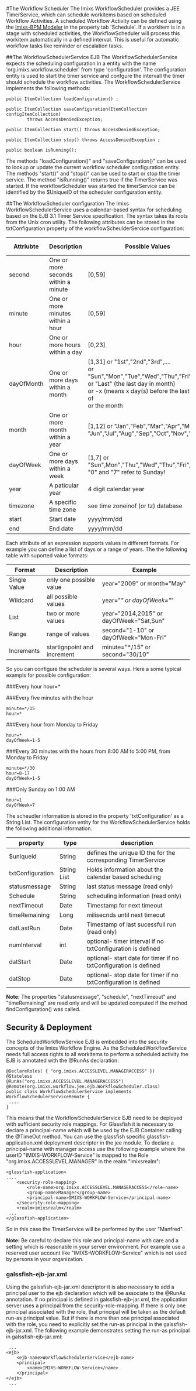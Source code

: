 #The Workflow Scheduler
The Imixs WorkflowScheduler provides a JEE TimerService, which can schedule  workitems based on scheduled Workflow Activities.  A scheduled Workflow Activity can be defined using the [Imixs-BPM Modeler](../modelling/index.html) in the property tab 'Schedule'. If a workitem is in a stage with scheduled activities, the WorkflowScheduler will process  this workitem automatically in a defined interval. This is useful for automatic  workflow tasks like reminder or escalation tasks.
 
##The WorkflowSchedulerService EJB
The  WorkflowSchedulerService expects the scheduling configuration in a entity with the name 'org.imixs.workflow.scheduler' from  type 'configuration'. The configuration entity is used to start the timer service and confgure the intervall the timer should schedule the workflow activities. The WorkflowSchedulerService implements the following methods:
 
	public ItemCollection loadConfiguration() ;
	
	public ItemCollection saveConfiguration(ItemCollection configItemCollection)
			throws AccessDeniedException;

	public ItemCollection start() throws AccessDeniedException;
	
	public ItemCollection stop() throws AccessDeniedException ;
	
	public boolean isRunning();

The methods "loadConfiguration()" and "saveConfiguration()" can be used to lookup
or update the current workflow scheduler configuration entity.  The methods "start()" and "stop()" can be used to start or stop the timer service. The method "isRunning()" returns true if the TimerService was started. If the workflowScheduler was started the timerService can be identified by the $UniqueID of the scheduler configuration entity.
 
##The WorkflowScheduler configuration
The Imixs WorkflowSchedulerService uses a calendar-based syntax for scheduling based on  the EJB 3.1 Timer Service specification. The syntax takes its roots from the Unix cron utility.
The following attributes can be stored in the txtConfiguration property of the workflowScheulderSercice  configuration:
  
|Attriubte   |Description          | Possible Values                             |Default Value |       
|------------|---------------------|---------------------------------------------|--------------| 
|second      | One or more seconds  within a minute  | [0,59]                    |0             |
|minute      | One or more minutes  within a hour | [0,59]                       |0             |
|hour        | One or more hours  within a day  | [0,23]                         |0             |
|dayOfMonth  | One or more days <br />within a month  | [1,31] or "1st","2nd","3rd",.... <br />or "Sun","Mon","Tue","Wed","Thu","Fri","Sat" <br />or "Last" (the last day in month) <br />or -x (means x day(s) before the last day of <br /> or the month                                        |*  |
|month       | One or more month  within a year  | [1,12] or "Jan","Feb","Mar","Apr","May",<br /> "Jun","Jul","Aug","Sep","Oct","Nov","Dec"  | * |
|dayOfWeek   | One or more days within a week    | [1,7] or "Sun",Mon","Thu","Wed","Thu","Fri","Sat"  "0" and "7" refer to Sunday!           |*  |
|year        | A paticular year    | 4 digit calendar year                                                                                   |*   |
|timezone    | A specific time zone| see time zoneinof (or tz) database          |*             |
|start       | Start date          | yyyy/mm/dd                                  |              |
|end         | End date            | yyyy/mm/dd                                  |              |

Each attribute of an expression supports values in different formats. For example you can define a list of days or a range of years. The the following table with suported value formats: 

|Format      |Description             | Example                             |       
|------------|------------------------|-------------------------------------| 
|Single Value|only one possible value | year="2009"  or month="May"         |
|Wildcard    |all possible values     | year="*"  or dayOfWeek="*"           |
|List        |two or more values      | year="2014,2015"  or dayOfWeek="Sat,Sun"  |
|Range       |range of values         | second="1-10" or dayOfWeek="Mon-Fri"  |
|Increments  |startignpoint and increment| minute="*/15" or second="30/10"  |

So you can configure the scheduler is several ways. Here a some typical exampls for possible configuration:
 
###Every hour
    hour=*
 
###Every five minutes with the hour

    minute=*/15
    hour=*

###Every hour from Monday to Friday

    hour=*
    dayOfWeek=1-5

###Every 30 minutes with the hours from 8:00 AM to 5:00 PM, from Monday to Friday

    minute=*/30
    hour=8-17
    dayOfWeek=1-5

###Only Sunday on 1:00 AM 

    hour=1
    dayOfWeek=7
 
The scheudler information is stored in the property 'txtConfiguration' as a String List.
The configuration entity for the WorkflowSchedulerService holds the following additional information. 
 
| property   |type      | description                                                  |       
|------------|----------|--------------------------------------------------------------| 
|$uniqueid   | String   | defines the unique ID the for the corresponding TimerService  |
|txtConfiguration| String List   | Holds information about the calendar based scheduling|
|statusmessage|String   | last status message (read only)                               |
|Schedule    | String   | scheduling information (read only)                            |
|nextTimeout | Date     | Timestamp for next timeout                                    |
|timeRemaining | Long   | milisecnds until next timeout                                 |
|datLastRun  | Date     | Timestamp of last sucessfull run (read only)                  |
|numInterval | int      | optional- timer interval if no txtConfiguration is defined    |
|datStart    | Date      | optional- start date for timer  if no txtConfiguration is defined    |
|datStop     | Date      | optional- stop date for timer  if no txtConfiguration is defined    |

<strong>Note:</strong> The properties "statusmessage", "schedule", "nextTimeout" and "timeRemaining" are read only and will be updated computed if the method findConfiguration() was called.
 
  

## Security & Deployment
The ScheduledWorkflowService EJB is embedded into the security concepts of the Imixs  Workflow Engine. As the ScheduledWorkflowService needs full access rights to all workitems 
to perform a scheduled activity the EJB is annotated with the @RunAs declaration:

	@DeclareRoles( { "org.imixs.ACCESSLEVEL.MANAGERACCESS" })
	@Stateless
	@RunAs("org.imixs.ACCESSLEVEL.MANAGERACCESS")
	@Remote(org.imixs.workflow.jee.ejb.WorkflowScheduler.class)
	public class WorkflowSchedulerService implements WorkflowSchedulerServiceRemote {
	 ....
	}

This means that the WorkflowSchedulerService EJB need to be deployed with sufficient  security role mappings. For Glassfish it is necessary to declare a principal-name which will be used by the EJB Container calling the @TimeOut method.  You can use the glassfish specific glassfish-application.xml deployment descriptor  in the jee module. To declare a principal-name with manager access use the following  example where the userID "IMIXS-WORKFLOW-Service" is mapped to the Role "org.imixs.ACCESSLEVEL.MANAGER" in the  realm "imixsrealm": 

	<glassfish-application>
	....
	    <security-role-mapping>
	        <role-name>org.imixs.ACCESSLEVEL.MANAGERACCESS</role-name>
	        <group-name>Manager</group-name>
	        <principal-name>IMIXS-WORKFLOW-Service</principal-name>
	    </security-role-mapping>
	    <realm>imixsrealm</realm>
	 ...
	</glassfish-application>
 
So in this case the TimerService will be performed by the user "Manfred".

<strong>Note:</strong> Be careful to declare this role and principal-name with care and a setting which is reasonable in your server environment. For example use a reserved user account like "IMIXS-WORKFLOW-Service" which is not used by persons in your  organization.
          

### galssfish-ejb-jar.xml

Using the galssfish-ejb-jar.xml descriptor it is also necessary to add a principal user to  the ejb declaration which will be associate to the @RunAs annotation. If no principal is defined in galssfish-ejb-jar.xml, the application server uses a principal  from the security-role-mapping. If there is only one principal associated with the role,  that principal will be taken as the default run-as principal value. But if there is more  than one principal associated with the role, you need to explicitly set the run-as  principal in the galssfish-ejb-jar.xml. The following example demonstrates setting the run-as principal in galssfish-ejb-jar.xml:

	 ...
	<ejb>
		<ejb-name>WorkflowSchedulerService</ejb-name>
		<principal>
			<name>IMIXS-WORKFLOW-Service</name>
		</principal>
	</ejb>
	 ...
 
 